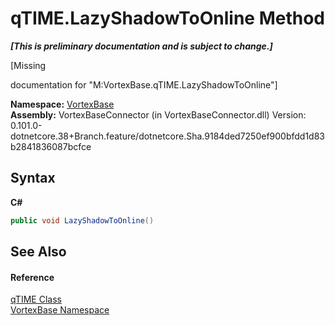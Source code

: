 # qTIME.LazyShadowToOnline Method 
 _**\[This is preliminary documentation and is subject to change.\]**_

\[Missing <summary> documentation for "M:VortexBase.qTIME.LazyShadowToOnline"\]

**Namespace:**&nbsp;<a href="N_VortexBase.md">VortexBase</a><br />**Assembly:**&nbsp;VortexBaseConnector (in VortexBaseConnector.dll) Version: 0.101.0-dotnetcore.38+Branch.feature/dotnetcore.Sha.9184ded7250ef900bfdd1d83b2841836087bcfce

## Syntax

**C#**<br />
``` C#
public void LazyShadowToOnline()
```


## See Also


#### Reference
<a href="T_VortexBase_qTIME.md">qTIME Class</a><br /><a href="N_VortexBase.md">VortexBase Namespace</a><br />
